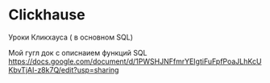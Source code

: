 # Clickhause
Уроки Кликхауса ( в основном SQL)

Мой гугл док с описнаием функций SQL
https://docs.google.com/document/d/1PWSHJNFfmrYEIgtiFuFpfPoaJLhKcUKbvTjAI-z8k7Q/edit?usp=sharing 
